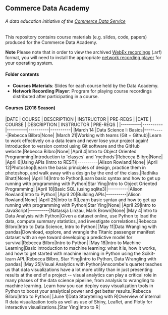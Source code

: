 ## Commerce Data Academy
###### *A data education initiative of the [Commerce Data Service](https://commerce.gov/dataservice)*

This repository contains course materials (e.g. slides, code, papers) produced for the Commerce Data Academy.

**Note** Please note that in order to view the archived [WebEx recordings](https://www.webex.com/play-webex-recording.html) (.arf) format, you will need to install the appropriate [network recording player](https://github.com/CommerceDataService/Commerce_Data_Academy_Courses/tree/master/Network%20Recording%20Player) for your operating system.


#### Folder contents
- **Courses Materials**: Slides for each course held by the Data Academy.
- **Network Recording Player**: Program for playing course recordings distributed after participating in a course.


#### Courses (2016 Season)
|DATE | COURSE   |      DESCRIPTION      |  INSTRUCTOR | PRE-REQS |
|DATE | COURSE   |      DESCRIPTION      |  INSTRUCTOR | PRE-REQS |
|----------|----------|----------|----------|----------|
|March 14 |Data Science I: Basics|----------|Rebecca Bilbro|None|
|March 21|Working with teams (Git + Github)|Learn to work effectively on a data team and never lose your project again! Introduction to version control using Git software and the GitHub website.|Rebecca Bilbro|None|
|April 4|Intro to Object Oriented Programming|Introduction to 'classes' and 'methods'|Rebecca Bilbro|None|
|April 6|Using APIs (Intro to REST)|----------|Alison Rowland|None|
|April 12|Photoshop|Learn the basic principles of design, practice them in photoshop, and walk away with a design by the end of the class.|Radhika Bhatt|None|
|April 14|Intro to Python|Learn basic syntax and how to get up running with programming with Python|Star Ying|Intro to Object Oriented Programming|
|April 18|Basic SQL (using sqlite3)|----------|Alison Rowland|Intro to Python|
|April 20|Building APIs|----------|Alison Rowland|None|
|April 25|Intro to R|Learn basic syntax and how to get up running with programming with Python|Star Ying|None|
|April 29|Intro to JavaScript|----------|Natassja Linzau, Mark Brown|None|
|May 4|Intro to Data Analysis with Python|Given a dataset online, use Python to load the data, compute summary statistics, and investigate correlations.|Rebecca Bilbro|Intro to Data Science, Intro to Python|
|May 11|Data Wrangling with pandas|Download, explore, and wrangle the Titanic passenger manifest dataset with an eye toward developing a predictive model for survival|Rebecca Bilbro|Intro to Python|
|May 18|Intro to Machine Learning|Basic introduction to machine learning: what it is, how it works, and how to get started with machine learning in Python using the Scikit-learn API.|Rebecca Bilbro, Star Ying|Intro to Python, Data Wrangling with pandas|
|May 25|Visual Analytics with Python|Anscombe's quartet teaches us that data visualizations have a lot more utility than in just presenting results at the end of a project -- visual analytics can play a critical role in many phases of the data science pipeline, from analysis to wrangling to machine learning. Learn how you can deploy easy visualization tools in Python to boost your analytical power and get better results.|Rebecca Bilbro|Intro to Python|
|June 1|Data Storytelling with R|Overview of internal R data visualization tools as well as use of Shiny, Leaflet, and Plotly for interactive visualizations.|Star Ying|Intro to R|
